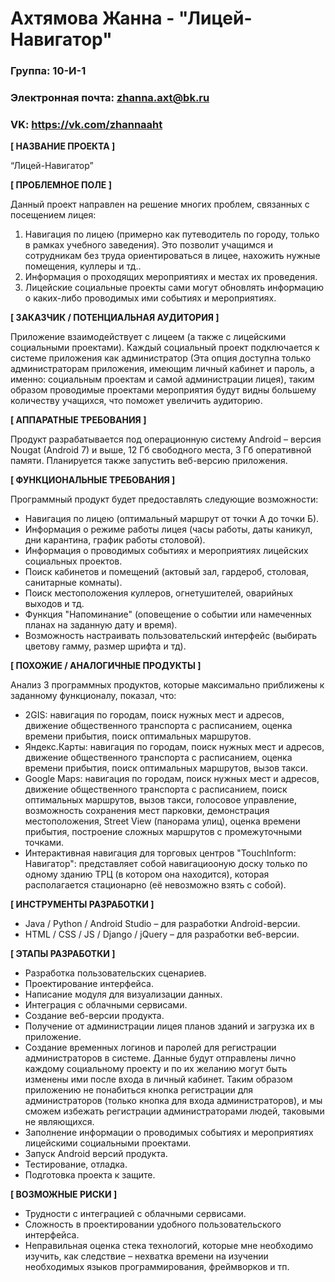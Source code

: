 # Ахтямова Жанна - "Лицей-Навигатор"

### Группа: 10-И-1
### Электронная почта: zhanna.axt@bk.ru
### VK: https://vk.com/zhannaaht


**[ НАЗВАНИЕ ПРОЕКТА ]**

“Лицей-Навигатор”

**[ ПРОБЛЕМНОЕ ПОЛЕ ]**

Данный проект направлен на решение многих проблем, связанных с посещением лицея:
1) Навигация по лицею (примерно как путеводитель по городу, только в рамках учебного заведения). Это позволит учащимся и сотрудникам без труда ориентироваться в лицее, нахожить нужные помещения, куллеры и тд..
2) Информация о проходящих мероприятиях и местах их проведения.
3) Лицейские социальные проекты сами могут обновлять информацию о каких-либо проводимых ими событиях и мероприятиях.

**[ ЗАКАЗЧИК / ПОТЕНЦИАЛЬНАЯ АУДИТОРИЯ ]**

Приложение взаимодействует с лицеем (а также с лицейскими социальными проектами). Каждый социальный проект подключается к системе приложения как администратор (Эта опция доступна только администраторам приложения, имеющим личный кабинет и пароль, а именно: социальным проектам и самой администрации лицея), таким образом проводимые проектами мероприятия будут видны большему количеству учащихся, что поможет увеличить аудиторию.

**[ АППАРАТНЫЕ ТРЕБОВАНИЯ ]** 

Продукт разрабатывается под операционную систему Android – версия Nougat (Android 7) и выше, 12 Гб свободного места, 3 Гб оперативной памяти.
Планируется также запустить веб-версию приложения.

**[ ФУНКЦИОНАЛЬНЫЕ ТРЕБОВАНИЯ ]**

Программный продукт будет предоставлять следующие возможности:
* Навигация по лицею (оптимальный маршрут от точки А до точки Б).
* Информация о режиме работы лицея (часы работы, даты каникул, дни карантина, график работы столовой).
* Информация о проводимых событиях и мероприятиях лицейских социальных проектов.
* Поиск кабинетов и помещений (актовый зал, гардероб, столовая, санитарные комнаты).
* Поиск местоположения куллеров, огнетушителей, оварийных выходов и тд.
* Функция "Напоминание" (оповещение о событии или намеченных планах на заданную дату и время).
* Возможность настраивать пользовательский интерфейс (выбирать цветову гамму, размер шрифта и тд).

**[ ПОХОЖИЕ / АНАЛОГИЧНЫЕ ПРОДУКТЫ ]**

Анализ 3 программных продуктов, которые максимально приближены к заданному функционалу, показал, что:

* 2GIS: навигация по городам, поиск нужных мест и адресов, движение общественного транспорта с расписанием, оценка времени прибытия, поиск оптимальных маршрутов. 
* Яндекс.Карты: навигация по городам, поиск нужных мест и адресов, движение общественного транспорта с расписанием, оценка времени прибытия, поиск оптимальных маршрутов, вызов такси.
* Google Maps: навигация по городам, поиск нужных мест и адресов, движение общественного транспорта с расписанием, поиск оптимальных маршрутов, вызов такси, голосовое управление, возможность сохранения мест парковки, демонстрация местоположения, Street View (панорама улиц), оценка времени прибытия, построение сложных маршрутов с промежуточными точками.
*	Интерактивная навигация для торговых центров "TouchInform: Навигатор": представляет собой навигациооную доску только по одному зданию ТРЦ (в котором она находится), которая располагается стационарно (её невозможно взять с собой).

**[ ИНСТРУМЕНТЫ РАЗРАБОТКИ ]**

*	Java / Python / Android Studio – для разработки Android-версии.
*	HTML / CSS / JS / Django / jQuery – для разработки веб-версии.

**[ ЭТАПЫ РАЗРАБОТКИ ]**

*	Разработка пользовательских сценариев.
*	Проектирование интерфейса.
*	Написание модуля для визуализации данных.
*	Интеграция с облачными сервисами.
*	Создание веб-версии продукта.
* Получение от администрации лицея планов зданий и загрузка их в приложение.
* Создание временных логинов и паролей для регистрации администраторов в системе. Данные будут отправлены лично каждому социальному проекту и по их желанию могут быть изменены ими после входа в личный кабинет. Таким образом приложению не понабиться кнопка регистрации для администраторов (только кнопка для входа администраторов), и мы сможем избежать регистрации администраторами людей, таковыми не являющихся.
* Заполнение информации о проводимых событиях и мероприятиях лицейскими социальными проектами.
*	Запуск Android версий продукта.
*	Тестирование, отладка.
*	Подготовка проекта к защите.

**[ ВОЗМОЖНЫЕ РИСКИ ]**

*	Трудности с интеграцией с облачными сервисами.
*	Сложность в проектировании удобного пользовательского интерфейса. 
*	Неправильная оценка стека технологий, которые мне необходимо изучить, как следствие – нехватка времени на изучении необходимых языков программирования, фреймворков и тп.

